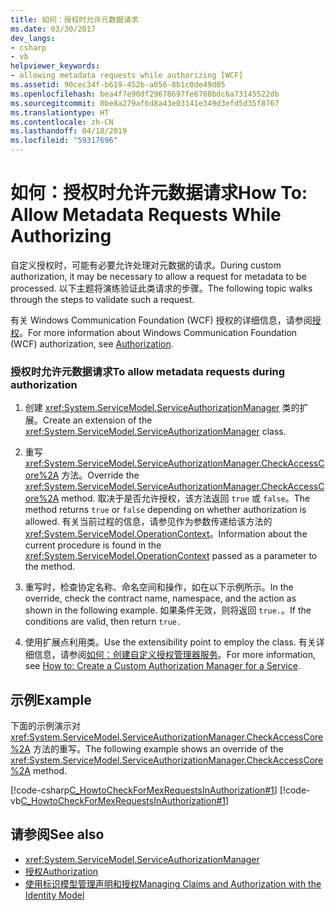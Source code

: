 ```yaml
---
title: 如何：授权时允许元数据请求
ms.date: 03/30/2017
dev_langs:
- csharp
- vb
helpviewer_keywords:
- allowing metadata requests while authorizing [WCF]
ms.assetid: 90cec34f-b619-452b-a056-8b1c0de49d05
ms.openlocfilehash: bea4f7e90df29678697fe6708bdc6a73145522db
ms.sourcegitcommit: 0be8a279af6d8a43e03141e349d3efd5d35f8767
ms.translationtype: HT
ms.contentlocale: zh-CN
ms.lasthandoff: 04/18/2019
ms.locfileid: "59317696"
---
```

# <a name="how-to-allow-metadata-requests-while-authorizing"></a><span data-ttu-id="0a999-102">如何：授权时允许元数据请求</span><span class="sxs-lookup"><span data-stu-id="0a999-102">How To: Allow Metadata Requests While Authorizing</span></span>
<span data-ttu-id="0a999-103">自定义授权时，可能有必要允许处理对元数据的请求。</span><span class="sxs-lookup"><span data-stu-id="0a999-103">During custom authorization, it may be necessary to allow a request for metadata to be processed.</span></span> <span data-ttu-id="0a999-104">以下主题将演练验证此类请求的步骤。</span><span class="sxs-lookup"><span data-stu-id="0a999-104">The following topic walks through the steps to validate such a request.</span></span>  
  
 <span data-ttu-id="0a999-105">有关 Windows Communication Foundation (WCF) 授权的详细信息，请参阅[授权](../../../../docs/framework/wcf/feature-details/authorization-in-wcf.md)。</span><span class="sxs-lookup"><span data-stu-id="0a999-105">For more information about Windows Communication Foundation (WCF) authorization, see [Authorization](../../../../docs/framework/wcf/feature-details/authorization-in-wcf.md).</span></span>  
  
### <a name="to-allow-metadata-requests-during-authorization"></a><span data-ttu-id="0a999-106">授权时允许元数据请求</span><span class="sxs-lookup"><span data-stu-id="0a999-106">To allow metadata requests during authorization</span></span>  
  
1. <span data-ttu-id="0a999-107">创建 <xref:System.ServiceModel.ServiceAuthorizationManager> 类的扩展。</span><span class="sxs-lookup"><span data-stu-id="0a999-107">Create an extension of the <xref:System.ServiceModel.ServiceAuthorizationManager> class.</span></span>  
  
2. <span data-ttu-id="0a999-108">重写 <xref:System.ServiceModel.ServiceAuthorizationManager.CheckAccessCore%2A> 方法。</span><span class="sxs-lookup"><span data-stu-id="0a999-108">Override the <xref:System.ServiceModel.ServiceAuthorizationManager.CheckAccessCore%2A> method.</span></span> <span data-ttu-id="0a999-109">取决于是否允许授权，该方法返回 `true` 或 `false`。</span><span class="sxs-lookup"><span data-stu-id="0a999-109">The method returns `true` or `false` depending on whether authorization is allowed.</span></span> <span data-ttu-id="0a999-110">有关当前过程的信息，请参见作为参数传递给该方法的 <xref:System.ServiceModel.OperationContext>。</span><span class="sxs-lookup"><span data-stu-id="0a999-110">Information about the current procedure is found in the <xref:System.ServiceModel.OperationContext> passed as a parameter to the method.</span></span>  
  
3. <span data-ttu-id="0a999-111">重写时，检查协定名称、命名空间和操作，如在以下示例所示。</span><span class="sxs-lookup"><span data-stu-id="0a999-111">In the override, check the contract name, namespace, and the action as shown in the following example.</span></span> <span data-ttu-id="0a999-112">如果条件无效，则将返回 `true.`。</span><span class="sxs-lookup"><span data-stu-id="0a999-112">If the conditions are valid, then return `true.`</span></span>  
  
4. <span data-ttu-id="0a999-113">使用扩展点利用类。</span><span class="sxs-lookup"><span data-stu-id="0a999-113">Use the extensibility point to employ the class.</span></span> <span data-ttu-id="0a999-114">有关详细信息，请参阅[如何：创建自定义授权管理器服务](../../../../docs/framework/wcf/extending/how-to-create-a-custom-authorization-manager-for-a-service.md)。</span><span class="sxs-lookup"><span data-stu-id="0a999-114">For more information, see [How to: Create a Custom Authorization Manager for a Service](../../../../docs/framework/wcf/extending/how-to-create-a-custom-authorization-manager-for-a-service.md).</span></span>  
  
## <a name="example"></a><span data-ttu-id="0a999-115">示例</span><span class="sxs-lookup"><span data-stu-id="0a999-115">Example</span></span>  
 <span data-ttu-id="0a999-116">下面的示例演示对 <xref:System.ServiceModel.ServiceAuthorizationManager.CheckAccessCore%2A> 方法的重写。</span><span class="sxs-lookup"><span data-stu-id="0a999-116">The following example shows an override of the <xref:System.ServiceModel.ServiceAuthorizationManager.CheckAccessCore%2A> method.</span></span>  
  
 [!code-csharp[C_HowtoCheckForMexRequestsInAuthorization#1](../../../../samples/snippets/csharp/VS_Snippets_CFX/c_howtocheckformexrequestsinauthorization/cs/source.cs#1)]
 [!code-vb[C_HowtoCheckForMexRequestsInAuthorization#1](../../../../samples/snippets/visualbasic/VS_Snippets_CFX/c_howtocheckformexrequestsinauthorization/vb/source.vb#1)]  
  
## <a name="see-also"></a><span data-ttu-id="0a999-117">请参阅</span><span class="sxs-lookup"><span data-stu-id="0a999-117">See also</span></span>

- <xref:System.ServiceModel.ServiceAuthorizationManager>
- [<span data-ttu-id="0a999-118">授权</span><span class="sxs-lookup"><span data-stu-id="0a999-118">Authorization</span></span>](../../../../docs/framework/wcf/feature-details/authorization-in-wcf.md)
- [<span data-ttu-id="0a999-119">使用标识模型管理声明和授权</span><span class="sxs-lookup"><span data-stu-id="0a999-119">Managing Claims and Authorization with the Identity Model</span></span>](../../../../docs/framework/wcf/feature-details/managing-claims-and-authorization-with-the-identity-model.md)
